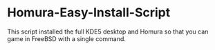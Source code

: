 # Homura-Easy-Install-Script
This script installed the full KDE5 desktop and Homura so that you can game in FreeBSD with a single command.

